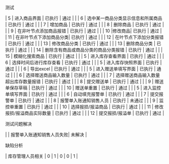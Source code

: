 测试

| 5 | 进入商品界面 | 已执行 | 通过 | |
| 6 | 选中某一商品分类显示信息和所属商品 | 已执行 | 通过 | |
| 7 | 增加商品 | 已执行 | 通过 |  |
| 8 | 删除商品 | 已执行 | 通过 |  |
| 9 | 在非叶节点添加商品报错 | 已执行 | 通过 | |
| 10 |修改商品| 已执行 | 通过 |
| 11 | 在非叶节点下添加商品分类| 已执行 | 通过 | |
| 12 | 在叶节点下添加分类报错 | 已执行  | 通过  |   |
| 13 |  修改商品分类 | 已执行 | 通过 | |
| 13 | 删除商品分类 | 已执行 | 通过 | |
| 14 | 删除含有商品或商品分类的商品分类报错 | 已执行 | 通过 | |
| 15 | 模糊化搜索商品 | 已执行 | 通过 | |
| 5 | 进入库存查看界面 | 已执行 | 通过 | |
| 6 | 选择时间后进行库存查看 | 已执行 | 通过 | |
| 5 | 进入库存快照界面 | 已执行 | 通过 | |
| 6 | 导出excel | 已执行 | 通过 |  |
| 5 | 进入赠送单填写界面 | 已执行 | 通过 | |
| 6 | 选择赠送商品输入数量 | 已执行 | 通过 | |
| 7 | 选择赠送商品输入数量超出库存数量报错 | 已执行 | 通过 |  |
| 8 | 提交赠送单 | 已执行 | 通过 |  |
| 9 | 赠送单保存草稿 | 已执行 | 通过 | |
| 10 | 赠送单重置 | 已执行 | 通过 | |
| 5 | 进入监控单填写界面 | 已执行 | 通过 | |
| 6 | 自动填充报警单 | 已执行 | 通过 | |
| 7 | 提交报警单 | 已执行 | 通过 |  |
| 8 | 报警单入账通知销售人员 | 已执行 | 未通过 |  |
| 9 | 监控单重置 | 已执行 | 通过 |  |
| 10 | 选择报损/报溢商品 | 已执行 | 通过 | |
| 11 | 修改报损/报溢商品实际数量 | 已执行 | 通过 | |
| 12 | 提交报损/报溢单 | 已执行 | 通过 |



测试问题解决

|  | 报警单入账通知销售人员失败| 未解决 |

缺陷分析

| 库存管理人员相关 | 0 | 1 | 0 | 0 | 1 |